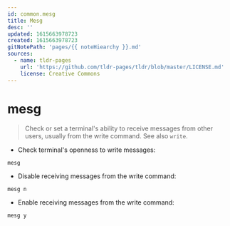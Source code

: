 ```yaml
---
id: common.mesg
title: Mesg
desc: ''
updated: 1615663978723
created: 1615663978723
gitNotePath: 'pages/{{ noteHiearchy }}.md'
sources:
  - name: tldr-pages
    url: 'https://github.com/tldr-pages/tldr/blob/master/LICENSE.md'
    license: Creative Commons
---
```

# mesg

> Check or set a terminal's ability to receive messages from other users, usually from the write command.
> See also `write`.

- Check terminal's openness to write messages:

`mesg`

- Disable receiving messages from the write command:

`mesg n`

- Enable receiving messages from the write command:

`mesg y`

